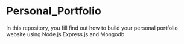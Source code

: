 # Personal_Portfolio
In this repository, you fill find out how to build your personal portfolio website using Node.js Express.js and Mongodb
